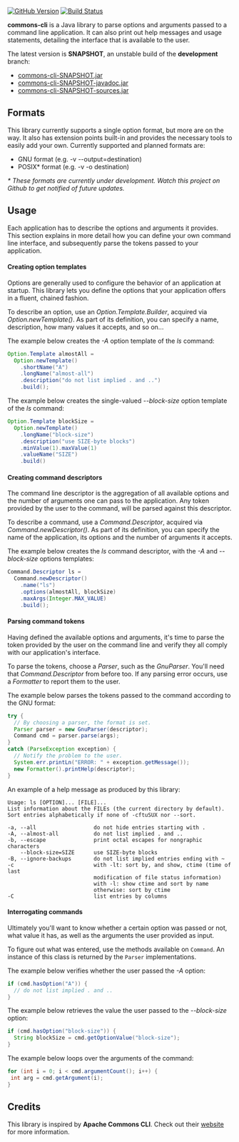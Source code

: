 [![GitHub Version](https://img.shields.io/github/tag/Nepherte/commons-cli.svg?label=latest)](https://github.com/Nepherte/commons-cli/releases/latest)
[![Build Status](https://img.shields.io/travis/com/Nepherte/commons-cli/develop.svg)](https://travis-ci.com/Nepherte/commons-cli)

**commons-cli** is a Java library to parse options and arguments passed to a 
command line application. It can also print out help messages and usage 
statements, detailing the interface that is available to the user.

The latest version is **SNAPSHOT**, an unstable build of the **development** 
branch:

- [commons-cli-SNAPSHOT.jar](http://ivy.nepherte.com/com.nepherte/commons-cli/SNAPSHOT/commons-cli-SNAPSHOT.jar)
- [commons-cli-SNAPSHOT-javadoc.jar](http://ivy.nepherte.com/com.nepherte/commons-cli/SNAPSHOT/commons-cli-SNAPSHOT-javadoc.jar)
- [commons-cli-SNAPSHOT-sources.jar](http://ivy.nepherte.com/com.nepherte/commons-cli/SNAPSHOT/commons-cli-SNAPSHOT-sources.jar)

Formats
-------

This library currently supports a single option format, but more are on the way.
It also has extension points built-in and provides the necessary tools to easily
add your own. Currently supported and planned formats are:

- GNU format (e.g. -v --output=destination)
- POSIX\* format (e.g. -v -o destination)

_\* These formats are currently under development. Watch this project on Github
to get notified of future updates._ 

Usage
-----

Each application has to describe the options and arguments it provides. This 
section explains in more detail how you can define your own command line 
interface, and subsequently parse the tokens passed to your application.

#### Creating option templates

Options are generally used to configure the behavior of an application at 
startup. This library lets you define the options that your application offers 
in a fluent, chained fashion.

To describe an option, use an _Option.Template.Builder_, acquired via 
_Option.newTemplate()_. As part of its definition, you can specify a name, 
description, how many values it accepts, and so on...

The example below creates the _-A_ option template of the _ls_ command:

```java
Option.Template almostAll =
  Option.newTemplate()
    .shortName("A")
    .longName("almost-all")
    .description("do not list implied . and ..")
    .build();
```

The example below creates the single-valued _--block-size_ option template of 
the _ls_ command:

```java
Option.Template blockSize =
  Option.newTemplate()
    .longName("block-size")
    .description("use SIZE-byte blocks")
    .minValue(1).maxValue(1)
    .valueName("SIZE")
    .build()
```

#### Creating command descriptors

The command line descriptor is the aggregation of all available options and the 
number of arguments one can pass to the application. Any token provided by the 
user to the command, will be parsed against this descriptor.

To describe a command, use a _Command.Descriptor_, acquired via 
_Command.newDescriptor()_. As part of its definition, you can specify the name 
of the application, its options and the number of arguments it accepts.

The example below creates the _ls_ command descriptor, with the _-A_ and
 _--block-size_ options templates:

```java
Command.Descriptor ls =
  Command.newDescriptor()
    .name("ls")
    .options(almostAll, blockSize)
    .maxArgs(Integer.MAX_VALUE)
    .build();
```

#### Parsing command tokens

Having defined the available options and arguments, it's time to parse the 
token provided by the user on the command line and verify they all comply with 
our application's interface. 

To parse the tokens, choose a _Parser_, such as the _GnuParser_. You'll need 
that _Command.Descriptor_ from before too. If any parsing error occurs, use a 
_Formatter_ to report them to the user.

The example below parses the tokens passed to the command according to the GNU
format:

```java
try {
  // By choosing a parser, the format is set.
  Parser parser = new GnuParser(descriptor);
  Command cmd = parser.parse(args);
}
catch (ParseException exception) {
  // Notify the problem to the user.
  System.err.printLn("ERROR: " + exception.getMessage());
  new Formatter().printHelp(descriptor);
}
```

An example of a help message as produced by this library:

    Usage: ls [OPTION]... [FILE]...
    List information about the FILEs (the current directory by default).
    Sort entries alphabetically if none of -cftuSUX nor --sort.

    -a, --all                  do not hide entries starting with .
    -A, --almost-all           do not list implied . and ..
    -b, --escape               print octal escapes for nongraphic characters
        --block-size=SIZE      use SIZE-byte blocks
    -B, --ignore-backups       do not list implied entries ending with ~
    -c                         with -lt: sort by, and show, ctime (time of last
                               modification of file status information)
                               with -l: show ctime and sort by name
                               otherwise: sort by ctime
    -C                         list entries by columns

#### Interrogating commands

Ultimately you'll want to know whether a certain option was passed or not, what
value it has, as well as the arguments the user provided as input. 

To figure out what was entered, use the methods available on `Command`. An
instance of this class is returned by the `Parser` implementations.

The example below verifies whether the user passed the _-A_ option:

```java
if (cmd.hasOption("A")) {
  // do not list implied . and ..
}
```

The example below retrieves the value the user passed to the _--block-size_ 
option:

```java
if (cmd.hasOption("block-size")) {
  String blockSize = cmd.getOptionValue("block-size");
}
```

The example below loops over the arguments of the command:
```java
for (int i = 0; i < cmd.argumentCount(); i++) {
 int arg = cmd.getArgument(i); 
}
```


Credits
-------
This library is inspired by **Apache Commons CLI**. Check out their 
[website](https://commons.apache.org/proper/commons-cli/) for more information.
